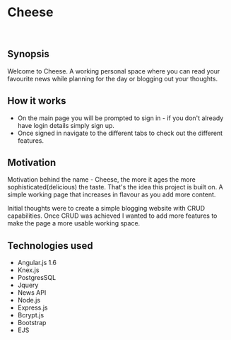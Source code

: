 # Cheese
<br />

## Synopsis
Welcome to Cheese. A working personal space where you can read your favourite news while planning for the day or blogging out your thoughts. 

## How it works
* On the main page you will be prompted to sign in - if you don't already have login details simply sign up.
* Once signed in navigate to the different tabs to check out the different features.

## Motivation
Motivation behind the name - Cheese, the more it ages the more sophisticated(delicious) the taste. That's the idea this project is built on. A simple working page that increases in flavour as you add more content. 

Initial thoughts were to create a simple blogging website with CRUD capabilities. Once CRUD was achieved I wanted to add more features to make the page a more usable working space. 

## Technologies used
* Angular.js 1.6
* Knex.js
* PostgresSQL
* Jquery 
* News API
* Node.js
* Express.js
* Bcrypt.js
* Bootstrap
* EJS


